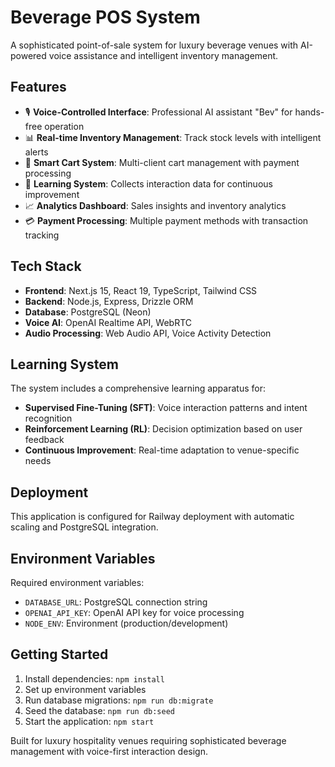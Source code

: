 # Beverage POS System

A sophisticated point-of-sale system for luxury beverage venues with AI-powered voice assistance and intelligent inventory management.

## Features

- 🎙️ **Voice-Controlled Interface**: Professional AI assistant "Bev" for hands-free operation
- 📊 **Real-time Inventory Management**: Track stock levels with intelligent alerts
- 🛒 **Smart Cart System**: Multi-client cart management with payment processing
- 🧠 **Learning System**: Collects interaction data for continuous improvement
- 📈 **Analytics Dashboard**: Sales insights and inventory analytics
- 💳 **Payment Processing**: Multiple payment methods with transaction tracking

## Tech Stack

- **Frontend**: Next.js 15, React 19, TypeScript, Tailwind CSS
- **Backend**: Node.js, Express, Drizzle ORM
- **Database**: PostgreSQL (Neon)
- **Voice AI**: OpenAI Realtime API, WebRTC
- **Audio Processing**: Web Audio API, Voice Activity Detection

## Learning System

The system includes a comprehensive learning apparatus for:
- **Supervised Fine-Tuning (SFT)**: Voice interaction patterns and intent recognition
- **Reinforcement Learning (RL)**: Decision optimization based on user feedback
- **Continuous Improvement**: Real-time adaptation to venue-specific needs

## Deployment

This application is configured for Railway deployment with automatic scaling and PostgreSQL integration.

## Environment Variables

Required environment variables:
- `DATABASE_URL`: PostgreSQL connection string
- `OPENAI_API_KEY`: OpenAI API key for voice processing
- `NODE_ENV`: Environment (production/development)

## Getting Started

1. Install dependencies: `npm install`
2. Set up environment variables
3. Run database migrations: `npm run db:migrate`
4. Seed the database: `npm run db:seed`
5. Start the application: `npm start`

Built for luxury hospitality venues requiring sophisticated beverage management with voice-first interaction design.
